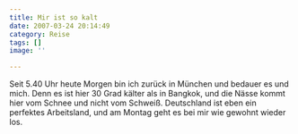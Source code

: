 ```yaml
---
title: Mir ist so kalt
date: 2007-03-24 20:14:49
category: Reise
tags: []
image: ''

---
```


Seit 5.40 Uhr heute Morgen bin ich zurück in München und bedauer es und mich. Denn es ist hier 30 Grad kälter als in Bangkok, und die Nässe kommt hier vom Schnee und nicht vom Schweiß. Deutschland ist eben ein perfektes Arbeitsland, und am Montag geht es bei mir wie gewohnt wieder los.
